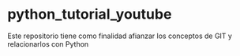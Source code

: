 # python_tutorial_youtube
Este repositorio tiene como finalidad afianzar los conceptos de GIT y relacionarlos con Python
